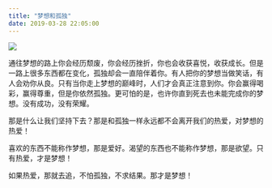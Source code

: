 ```yaml
---
title: "梦想和孤独"
date: 2019-03-28 22:05:00
---
```


![](fish.webp)

通往梦想的路上你会经历颓废，你会经历挫折，你也会收获喜悦，收获成长。但是一路上很多东西都在变化，孤独却会一直陪伴着你。有人把你的梦想当做笑话，有人会劝你从良。只有当你走上梦想的巅峰时，人们才会真正注意到你。你会赢得喝彩，赢得尊重，但是你依然孤独。更可怕的是，也许你直到死去也未能完成你的梦想。没有成功，没有荣耀。

那是什么让我们坚持下去？那是和孤独一样永远都不会离开我们的热爱，对梦想的热爱！

喜欢的东西不能称作梦想，那是爱好。渴望的东西也不能称作梦想，那是欲望。只有热爱，才是梦想！

如果热爱，那就去追，不怕孤独，不求结果。那才是梦想！
